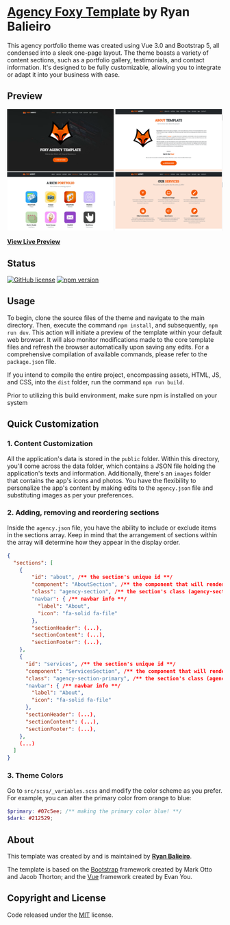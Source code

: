 # [Agency Foxy Template](https://ryanbalieiro.github.io/foxy-template/) by Ryan Balieiro

This agency portfolio theme was created using Vue 3.0 and Bootstrap 5, all condensed into a sleek one-page layout. The theme boasts a variety of content sections, such as a portfolio gallery, testimonials, and contact information. It's designed to be fully customizable, allowing you to integrate or adapt it into your business with ease.
## Preview
![alt tag1](readme/screenshot.png)

**[View Live Preview](https://ryanbalieiro.github.io/foxy-template/)**

## Status

[![GitHub license](https://img.shields.io/badge/license-MIT-blue.svg)](https://raw.githubusercontent.com/StartBootstrap/startbootstrap-agency/master/LICENSE)
[![npm version](https://img.shields.io/npm/v/startbootstrap-agency.svg)](https://www.npmjs.com/package/startbootstrap-agency)

## Usage

To begin, clone the source files of the theme and navigate to the main directory. Then, execute the command `npm install`, and subsequently, `npm run dev`. This action will initiate a preview of the template within your default web browser. It will also monitor modifications made to the core template files and refresh the browser automatically upon saving any edits. For a comprehensive compilation of available commands, please refer to the `package.json` file.

If you intend to compile the entire project, encompassing assets, HTML, JS, and CSS, into the `dist` folder, run the command `npm run build`.

Prior to utilizing this build environment, make sure npm is installed on your system

## Quick Customization

### 1. Content Customization
All the application's data is stored in the `public` folder. Within this directory, you'll come across the data folder, which contains a JSON file holding the application's texts and information. Additionally, there's an `images` folder that contains the app's icons and photos. You have the flexibility to personalize the app's content by making edits to the `agency.json` file and substituting images as per your preferences.

### 2. Adding, removing and reordering sections

Inside the `agency.json` file, you have the ability to include or exclude items in the sections array. Keep in mind that the arrangement of sections within the array will determine how they appear in the display order.

```json
{
  "sections": [
    {
        "id": "about", /** the section's unique id **/
        "component": "AboutSection", /** the component that will render the section **/
        "class": "agency-section", /** the section's class (agency-section: white bg) **/
        "navbar": { /** navbar info **/
          "label": "About",
          "icon": "fa-solid fa-file"
        },
        "sectionHeader": (...),
        "sectionContent": (...),
        "sectionFooter": (...),
    },
    {
      "id": "services", /** the section's unique id **/
      "component": "ServicesSection", /** the component that will render the section **/
      "class": "agency-section-primary", /** the section's class (agency-section-primary:orange bg) **/
      "navbar": { /** navbar info **/
        "label": "About",
        "icon": "fa-solid fa-file"
      },
      "sectionHeader": (...),
      "sectionContent": (...),
      "sectionFooter": (...),
    },
    (...)
  ]
}
```

### 3. Theme Colors

Go to `src/scss/_variables.scss` and modify the color scheme as you prefer. For example, you can alter the primary color from orange to blue:

```scss
$primary: #07c5ee; /** making the primary color blue! **/
$dark: #212529;
```

## About

This template was created by and is maintained by **[Ryan Balieiro](https://ryanbalieiro.com/)**.

The template is based on the [Bootstrap](https://getbootstrap.com/) framework created by Mark Otto and Jacob Thorton; and the [Vue](https://vuejs.org/) framework created by Evan You.


## Copyright and License

Code released under the [MIT](https://github.com/StartBootstrap/startbootstrap-agency/blob/master/LICENSE) license.